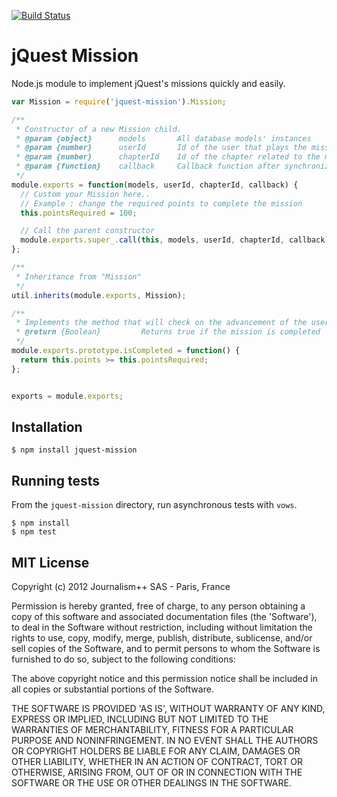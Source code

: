 [![Build Status](https://secure.travis-ci.org/jplusplus/jquest-mission.png?branch=master)](http://travis-ci.org/jplusplus/jquest-mission)

jQuest Mission
==============
Node.js module to implement jQuest's missions quickly and easily.

```js
var Mission = require('jquest-mission').Mission;

/**
 * Constructor of a new Mission child.
 * @param {object}      models       All database models' instances
 * @param {number}      userId       Id of the user that plays the mission 
 * @param {number}      chapterId    Id of the chapter related to the mission 
 * @param {function}    callback     Callback function after synchronization
 */
module.exports = function(models, userId, chapterId, callback) {  
  // Custom your Mission here..
  // Example : change the required points to complete the mission
  this.pointsRequired = 100;

  // Call the parent constructor
  module.exports.super_.call(this, models, userId, chapterId, callback);
};

/**
 * Inheritance from "Mission"
 */
util.inherits(module.exports, Mission);

/**
 * Implements the method that will check on the advancement of the user.
 * @return {Boolean}         Returns true if the mission is completed
 */
module.exports.prototype.isCompleted = function() {
  return this.points >= this.pointsRequired;
};


exports = module.exports;


```

## Installation

    $ npm install jquest-mission

## Running tests

From the ```jquest-mission``` directory, run asynchronous tests with ```vows```.

    $ npm install
    $ npm test
    
## MIT License

Copyright (c) 2012 Journalism++ SAS - Paris, France 

Permission is hereby granted, free of charge, to any person obtaining
a copy of this software and associated documentation files (the
'Software'), to deal in the Software without restriction, including
without limitation the rights to use, copy, modify, merge, publish,
distribute, sublicense, and/or sell copies of the Software, and to
permit persons to whom the Software is furnished to do so, subject to
the following conditions:

The above copyright notice and this permission notice shall be
included in all copies or substantial portions of the Software.

THE SOFTWARE IS PROVIDED 'AS IS', WITHOUT WARRANTY OF ANY KIND,
EXPRESS OR IMPLIED, INCLUDING BUT NOT LIMITED TO THE WARRANTIES OF
MERCHANTABILITY, FITNESS FOR A PARTICULAR PURPOSE AND NONINFRINGEMENT.
IN NO EVENT SHALL THE AUTHORS OR COPYRIGHT HOLDERS BE LIABLE FOR ANY
CLAIM, DAMAGES OR OTHER LIABILITY, WHETHER IN AN ACTION OF CONTRACT,
TORT OR OTHERWISE, ARISING FROM, OUT OF OR IN CONNECTION WITH THE
SOFTWARE OR THE USE OR OTHER DEALINGS IN THE SOFTWARE.

